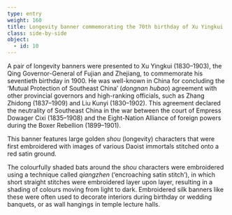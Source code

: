 ```yaml
---
type: entry
weight: 160
title: Longevity banner commemorating the 70th birthday of Xu Yingkui
class: side-by-side
object:
  - id: 10
---
```

A pair of longevity banners were presented to Xu
Yingkui (1830–1903), the Qing Governor-General of
Fujian and Zhejiang, to commemorate his seventieth
birthday in 1900. He was well-known in China
for concluding the ‘Mutual Protection of Southeast
China’ (*dongnan hubao*) agreement with other provincial
governors and high-ranking officials, such as Zhang
Zhidong (1837–1909) and Liu Kunyi (1830–1902). This
agreement declared the neutrality of Southeast China
in the war between the court of Empress Dowager Cixi
(1835–1908) and the Eight-Nation Alliance of foreign
powers during the Boxer Rebellion (1899–1901).

This banner features large golden *shou* (longevity)
characters that were first embroidered with images of various
Daoist immortals stitched onto a red satin ground.

The colourfully shaded bats around the *shou* characters
were embroidered using a technique called *qiangzhen*
(‘encroaching satin stitch’), in which short straight stitches
were embroidered layer upon layer, resulting in a shading
of colours moving from light to dark. Embroidered silk
banners like these were often used to decorate interiors
during birthday or wedding banquets, or as wall hangings
in temple lecture halls.
